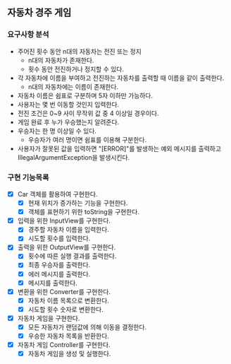 ## 자동차 경주 게임

### 요구사항 분석

- 주어진 횟수 동안 n대의 자동차는 전진 또는 정지
    - n대의 자동차가 존재한다.
    - 횟수 동안 전진하거나 정지할 수 있다.
- 각 자동차에 이름을 부여하고 전진하는 자동차를 출력할 때 이름을 같이 출력한다.
    - n대의 자동차에는 이름이 존재한다.
- 자동차 이름은 쉼표로 구분하며 5자 이하만 가능하다.
- 사용자는 몇 번 이동할 것인지 입력한다.
- 전진 조건은 0~9 사이 무작위 값 중 4 이상일 경우이다.
- 게임 완료 후 누가 우승했는지 알려준다.
- 우승자는 한 명 이상일 수 있다.
    - 우승자가 여러 명이면 쉼표를 이용해 구분한다.
- 사용자가 잘못된 값을 입력하면 "[ERROR]"를 발생하는 예외 메시지를 출력하고 IllegalArgumentException을 발생시킨다.

### 구현 기능목록

- [x] Car 객체를 활용하여 구현한다.
    - [x] 현재 위치가 증가하는 기능을 구현한다.
    - [x] 객체를 표현하기 위한 toString을 구현한다.
- [x] 입력을 위한 InputView를 구현한다.
    - [x] 경주할 자동차 이름을 입력한다.
    - [x] 시도할 횟수를 입력한다.
- [x] 출력을 위한 OutputView를 구현한다.
    - [x] 횟수에 따른 실행 결과를 출력한다.
    - [x] 최종 우승자를 출력한다.
    - [x] 에러 메시지를 출력한다.
    - [x] 메시지를 출력한다.
- [x] 변환을 위한 Converter를 구현한다.
    - [x] 자동차 이름 목록으로 변환한다.
    - [x] 시도할 횟수 숫자로 변환한다.
- [x] 자동차 게임을 구현한다.
    - [x] 모든 자동차가 랜덤값에 의해 이동을 결정한다.
    - [x] 우승한 자동차 목록을 반환한다.
- [x] 자동차 게임 Controller를 구현한다.
    - [x] 자동차 게임을 생성 및 실행한다.